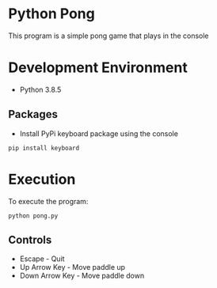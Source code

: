 # Python Pong

This program is a simple pong game that plays in the console

# Development Environment

* Python 3.8.5

## Packages
* Install PyPi keyboard package using the console
```
pip install keyboard
```

# Execution
To execute the program:
```
python pong.py
```

## Controls
* Escape - Quit
* Up Arrow Key - Move paddle up
* Down Arrow Key - Move paddle down
